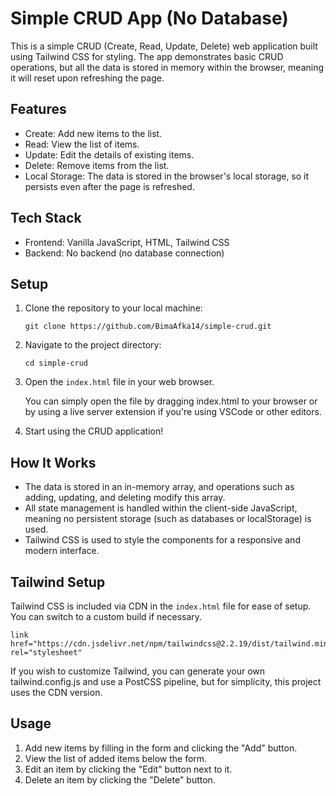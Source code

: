 <!DOCTYPE html>
<html lang="en">
  <head>
    <meta charset="UTF-8" />
    <meta name="viewport" content="width=device-width, initial-scale=1.0" />
  </head>
  <body>
    <h1>Simple CRUD App (No Database)</h1>
    <p>
      This is a simple CRUD (Create, Read, Update, Delete) web application built
      using Tailwind CSS for styling. The app demonstrates basic CRUD
      operations, but all the data is stored in memory within the browser,
      meaning it will reset upon refreshing the page.
    </p>
    <h2>Features</h2>
    <ul>
      <li>Create: Add new items to the list.</li>
      <li>Read: View the list of items.</li>
      <li>Update: Edit the details of existing items.</li>
      <li>Delete: Remove items from the list.</li>
      <li>
        Local Storage: The data is stored in the browser's local storage, so it
        persists even after the page is refreshed.
      </li>
    </ul>
    <h2>Tech Stack</h2>
    <ul>
      <li>Frontend: Vanilla JavaScript, HTML, Tailwind CSS</li>
      <li>Backend: No backend (no database connection)</li>
    </ul>
    <h2>Setup</h2>
    <ol>
      <li>
        Clone the repository to your local machine:
        <pre><code>git clone https://github.com/BimaAfka14/simple-crud.git</code></pre>
      </li>
      <li>
        Navigate to the project directory:
        <pre><code>cd simple-crud</code></pre>
      </li>
      <li>
        Open the <code>index.html</code> file in your web browser.
        <p>
          You can simply open the file by dragging index.html to your browser or
          by using a live server extension if you're using VSCode or other
          editors.
        </p>
      </li>
      <li>Start using the CRUD application!</li>
    </ol>
    <h2>How It Works</h2>
    <ul>
      <li>
        The data is stored in an in-memory array, and operations such as adding,
        updating, and deleting modify this array.
      </li>
      <li>
        All state management is handled within the client-side JavaScript,
        meaning no persistent storage (such as databases or localStorage) is
        used.
      </li>
      <li>
        Tailwind CSS is used to style the components for a responsive and modern
        interface.
      </li>
    </ul>
    <h2>Tailwind Setup</h2>
    <p>
      Tailwind CSS is included via CDN in the <code>index.html</code> file for
      ease of setup. You can switch to a custom build if necessary.
    </p>
    <pre><code>link href="https://cdn.jsdelivr.net/npm/tailwindcss@2.2.19/dist/tailwind.min.css" rel="stylesheet"</code></pre>
    <p>
      If you wish to customize Tailwind, you can generate your own
      tailwind.config.js and use a PostCSS pipeline, but for simplicity, this
      project uses the CDN version.
    </p>
    <h2>Usage</h2>
    <ol>
      <li>
        Add new items by filling in the form and clicking the "Add" button.
      </li>
      <li>View the list of added items below the form.</li>
      <li>Edit an item by clicking the "Edit" button next to it.</li>
      <li>Delete an item by clicking the "Delete" button.</li>
    </ol>
  </body>
</html>
